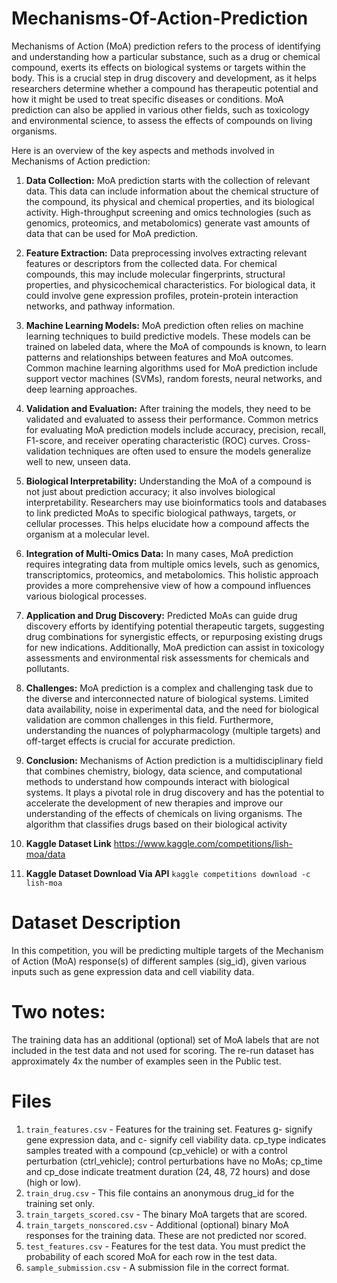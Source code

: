 # Mechanisms-Of-Action-Prediction

Mechanisms of Action (MoA) prediction refers to the process of identifying and understanding how a particular substance, such as a drug or chemical compound, exerts its effects on biological systems or targets within the body. This is a crucial step in drug discovery and development, as it helps researchers determine whether a compound has therapeutic potential and how it might be used to treat specific diseases or conditions. MoA prediction can also be applied in various other fields, such as toxicology and environmental science, to assess the effects of compounds on living organisms.

Here is an overview of the key aspects and methods involved in Mechanisms of Action prediction:

1. **Data Collection:** MoA prediction starts with the collection of relevant data. This data can include information about the chemical structure of the compound, its physical and chemical properties, and its biological activity. High-throughput screening and omics technologies (such as genomics, proteomics, and metabolomics) generate vast amounts of data that can be used for MoA prediction.

2. **Feature Extraction:** Data preprocessing involves extracting relevant features or descriptors from the collected data. For chemical compounds, this may include molecular fingerprints, structural properties, and physicochemical characteristics. For biological data, it could involve gene expression profiles, protein-protein interaction networks, and pathway information.

3. **Machine Learning Models:** MoA prediction often relies on machine learning techniques to build predictive models. These models can be trained on labeled data, where the MoA of compounds is known, to learn patterns and relationships between features and MoA outcomes. Common machine learning algorithms used for MoA prediction include support vector machines (SVMs), random forests, neural networks, and deep learning approaches.

4. **Validation and Evaluation:** After training the models, they need to be validated and evaluated to assess their performance. Common metrics for evaluating MoA prediction models include accuracy, precision, recall, F1-score, and receiver operating characteristic (ROC) curves. Cross-validation techniques are often used to ensure the models generalize well to new, unseen data.

5. **Biological Interpretability:** Understanding the MoA of a compound is not just about prediction accuracy; it also involves biological interpretability. Researchers may use bioinformatics tools and databases to link predicted MoAs to specific biological pathways, targets, or cellular processes. This helps elucidate how a compound affects the organism at a molecular level.

6. **Integration of Multi-Omics Data:** In many cases, MoA prediction requires integrating data from multiple omics levels, such as genomics, transcriptomics, proteomics, and metabolomics. This holistic approach provides a more comprehensive view of how a compound influences various biological processes.

7. **Application and Drug Discovery:** Predicted MoAs can guide drug discovery efforts by identifying potential therapeutic targets, suggesting drug combinations for synergistic effects, or repurposing existing drugs for new indications. Additionally, MoA prediction can assist in toxicology assessments and environmental risk assessments for chemicals and pollutants.

8. **Challenges:** MoA prediction is a complex and challenging task due to the diverse and interconnected nature of biological systems. Limited data availability, noise in experimental data, and the need for biological validation are common challenges in this field. Furthermore, understanding the nuances of polypharmacology (multiple targets) and off-target effects is crucial for accurate prediction.

9. **Conclusion:** Mechanisms of Action prediction is a multidisciplinary field that combines chemistry, biology, data science, and computational methods to understand how compounds interact with biological systems. It plays a pivotal role in drug discovery and has the potential to accelerate the development of new therapies and improve our understanding of the effects of chemicals on living organisms.
The algorithm that classifies drugs based on their biological activity

1. **Kaggle Dataset Link** https://www.kaggle.com/competitions/lish-moa/data
2. **Kaggle Dataset Download Via API** `kaggle competitions download -c lish-moa`

# Dataset Description
In this competition, you will be predicting multiple targets of the Mechanism of Action (MoA) response(s) of different samples (sig_id), given various inputs such as gene expression data and cell viability data.

# Two notes:
The training data has an additional (optional) set of MoA labels that are not included in the test data and not used for scoring.
The re-run dataset has approximately 4x the number of examples seen in the Public test.

# Files

1. `train_features.csv` - Features for the training set. Features g- signify gene expression data, and c- signify cell viability data. cp_type indicates samples treated with a compound (cp_vehicle) or with a control perturbation (ctrl_vehicle); control perturbations have no MoAs; cp_time and cp_dose indicate treatment duration (24, 48, 72 hours) and dose (high or low).
2. `train_drug.csv` - This file contains an anonymous drug_id for the training set only.
3. `train_targets_scored.csv` - The binary MoA targets that are scored.
4. `train_targets_nonscored.csv` - Additional (optional) binary MoA responses for the training data. These are not predicted nor scored.
5. `test_features.csv` - Features for the test data. You must predict the probability of each scored MoA for each row in the test data.
6. `sample_submission.csv` - A submission file in the correct format.
